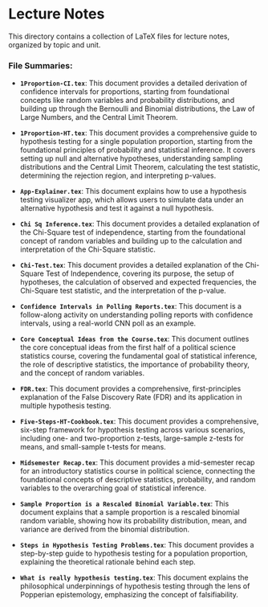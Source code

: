 # Lecture Notes

This directory contains a collection of LaTeX files for lecture notes, organized by topic and unit.

### File Summaries:

*   **`1Proportion-CI.tex`**: This document provides a detailed derivation of confidence intervals for proportions, starting from foundational concepts like random variables and probability distributions, and building up through the Bernoulli and Binomial distributions, the Law of Large Numbers, and the Central Limit Theorem.

*   **`1Proportion-HT.tex`**: This document provides a comprehensive guide to hypothesis testing for a single population proportion, starting from the foundational principles of probability and statistical inference. It covers setting up null and alternative hypotheses, understanding sampling distributions and the Central Limit Theorem, calculating the test statistic, determining the rejection region, and interpreting p-values.

*   **`App-Explainer.tex`**: This document explains how to use a hypothesis testing visualizer app, which allows users to simulate data under an alternative hypothesis and test it against a null hypothesis.

*   **`Chi Sq Inference.tex`**: This document provides a detailed explanation of the Chi-Square test of independence, starting from the foundational concept of random variables and building up to the calculation and interpretation of the Chi-Square statistic.

*   **`Chi-Test.tex`**: This document provides a detailed explanation of the Chi-Square Test of Independence, covering its purpose, the setup of hypotheses, the calculation of observed and expected frequencies, the Chi-Square test statistic, and the interpretation of the p-value.

*   **`Confidence Intervals in Polling Reports.tex`**: This document is a follow-along activity on understanding polling reports with confidence intervals, using a real-world CNN poll as an example.

*   **`Core Conceptual Ideas from the Course.tex`**: This document outlines the core conceptual ideas from the first half of a political science statistics course, covering the fundamental goal of statistical inference, the role of descriptive statistics, the importance of probability theory, and the concept of random variables.

*   **`FDR.tex`**: This document provides a comprehensive, first-principles explanation of the False Discovery Rate (FDR) and its application in multiple hypothesis testing.

*   **`Five-Steps-HT-Cookbook.tex`**: This document provides a comprehensive, six-step framework for hypothesis testing across various scenarios, including one- and two-proportion z-tests, large-sample z-tests for means, and small-sample t-tests for means.

*   **`Midsemester Recap.tex`**: This document provides a mid-semester recap for an introductory statistics course in political science, connecting the foundational concepts of descriptive statistics, probability, and random variables to the overarching goal of statistical inference.

*   **`Sample Proportion is a Rescaled Binomial Variable.tex`**: This document explains that a sample proportion is a rescaled binomial random variable, showing how its probability distribution, mean, and variance are derived from the binomial distribution.

*   **`Steps in Hypothesis Testing Problems.tex`**: This document provides a step-by-step guide to hypothesis testing for a population proportion, explaining the theoretical rationale behind each step.

*   **`What is really hypothesis testing.tex`**: This document explains the philosophical underpinnings of hypothesis testing through the lens of Popperian epistemology, emphasizing the concept of falsifiability.
